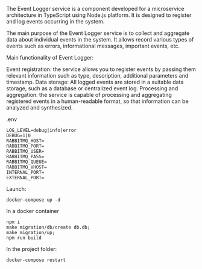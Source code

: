 The Event Logger service is a component developed for a microservice architecture in TypeScript using
Node.js platform. It is designed to register and log events occurring in the system.

The main purpose of the Event Logger service is to collect and aggregate data about individual events in the system. It allows
record various types of events such as errors, informational messages, important events, etc.

Main functionality of Event Logger:

Event registration: the service allows you to register events by passing them relevant information such as type,
description, additional parameters and timestamp.
Data storage: All logged events are stored in a suitable data storage, such as a database or
centralized event log.
Processing and aggregation: the service is capable of processing and aggregating registered events in a human-readable format,
so that information can be analyzed and synthesized.

.env
````
LOG_LEVEL=debug|info|error
DEBUG=1|0
RABBITMQ_HOST=
RABBITMQ_PORT=
RABBITMQ_USER=
RABBITMQ_PASS=
RABBITMQ_QUEUE=
RABBITMQ_VHOST=
INTERNAL_PORT=
EXTERNAL_PORT=
````
Launch:
````
docker-compose up -d
````
In a docker container
````
npm i
make migration/db/create db.db;
make migration/up;
npm run build
````
In the project folder:
````
docker-compose restart
````